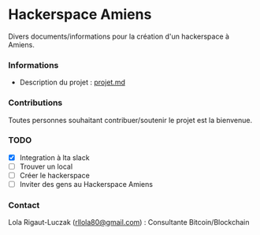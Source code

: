 # Hackerspace Amiens

Divers documents/informations pour la création d'un hackerspace à Amiens.

### Informations

* Description du projet : [projet.md](./projet.md)

### Contributions

Toutes personnes souhaitant contribuer/soutenir le projet est la bienvenue.

### TODO

- [x] Integration à lta slack
- [ ] Trouver un local
- [ ] Créer le hackerspace
- [ ] Inviter des gens au Hackerspace Amiens

### Contact

  Lola Rigaut-Luczak (<rllola80@gmail.com>) : Consultante Bitcoin/Blockchain
